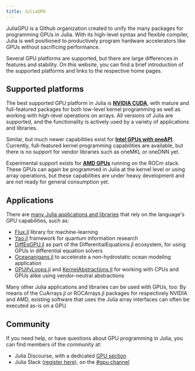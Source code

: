 ```yaml
---
title: JuliaGPU
---
```


JuliaGPU is a Github organization created to unify the many packages for
programming GPUs in Julia. With its high-level syntax and flexible compiler,
Julia is well positioned to productively program hardware accelerators like GPUs
without sacrificing performance.

Several GPU platforms are supported, but there are large differences in features
and stability. On this website, you can find a brief introduction of the
supported platforms and links to the respective home pages.


## Supported platforms

The best supported GPU platform in Julia is **[NVIDIA CUDA](cuda)**, with
mature and full-featured packages for both low-level kernel programming as well
as working with high-level operations on arrays. All versions of Julia are
supported, and the functionality is actively used by a variety of applications
and libraries.

Similar, but much newer capabilities exist for **[Intel GPUs with oneAPI](oneapi)**.
Currently, full-featured kernel programming capabilities are available, but there is no
support for vendor libraries such as oneMKL or oneDNN yet.

Experimental support exists for **[AMD GPUs](rocm)** running on the ROCm stack. These GPUs
can again be programmed in Julia at the kernel level or using array operations, but these
capabilities are under heavy development and are not ready for general consumption yet.


## Applications

There are [many Julia applications and libraries](https://juliahub.com/ui/Packages/CUDAnative/4Zu2W/) that rely on the language's GPU
capabilities, such as:

- [Flux.jl](https://github.com/FluxML/Flux.jl) library for machine-learning
- [Yao.jl](https://github.com/QuantumBFS/Yao.jl) framework for quantum information research
- [DiffEqGPU.jl](https://github.com/JuliaDiffEq/DiffEqGPU.jl) as part of the
  DifferentialEquations.jl ecosystem, for using GPUs in differential equation solvers
- [Oceananigans.jl](https://github.com/climate-machine/Oceananigans.jl) to accelerate a
  non-hydrostatic ocean modeling application
- [GPUifyLoops.jl](https://github.com/vchuravy/GPUifyLoops.jl/) and
  [KernelAbstractions.jl](https://github.com/JuliaGPU/KernelAbstractions.jl) for
  working with CPUs and GPUs alike using vendor-neutral abstractions

Many other Julia applications and libraries can be used with GPUs, too: By means of the
CuArrays.jl or ROCArrays.jl packages for respectively NVIDIA and AMD, existing software that
uses the Julia array interfaces can often be executed as-is on a GPU.


## Community

If you need help, or have questions about GPU programming in Julia, you can find members of
the community at:

- Julia Discourse, with a dedicated [GPU
  section](https://discourse.julialang.org/c/domain/gpu/11)
- Julia Slack ([register here](https://slackinvite.julialang.org/)), on the [#gpu
  channel](https://julialang.slack.com/messages/C689Y34LE/)
